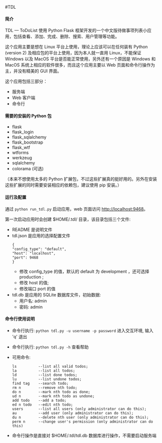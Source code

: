 #TDL

#### 简介

TDL — ToDoList 使用 Python Flask 框架开发的一个中文版待做事项列表小应用，包括查看、添加、完成、删除、搜索、用户管理等功能。

这个应用主要是想在 Linux 平台上使用，理论上应该可以在任何装有 Python (version 2) 及相应包的平台上使用，因为本人就一直用 Linux，不能保证 Windows 以及 MacOS 平台是否能正常使用，另外还有一个原因是 Windows 和 MacOS 系统上相应的软件很多，而且这个应用主要以 Web 页面和命令行操作为主，并没有精美的 GUI 界面。

这个应用包括三部分：

- 服务端
- Web 客户端
- 命令行

#### 需要的安装的 Python 包

- flask
- flask_login
- flask_sqlalchemy
- flask_bootstrap
- flask_wtf
- wtforms
- werkzeug
- sqlalchemy
- colorama (可选)

（本来不想使用太多的 Python 扩展包，不过这些扩展真的挺好用的。另外在安装这些扩展的同时需要安装相应的依赖包，建议使用 pip 安装。）

#### 运行及配置

通过 `python run_tdl.py` 启动应用，web 页面访问 [http://localhost:9468](http://localhost:9468)。

第一次启动应用时会创建 $HOME/.tdl/ 目录，该目录包括三个文件:
- README 是说明文件
- tdl.json 是应用的选择配置文件
    ```
    {
    "config_type": "default",
    "host": "localhost",
    "port": 9468
    }
    ```
    - 修改 config_type 的值，默认的 default 为 development ，还可选择 production ;
    - 修改 host 的值;
    - 修改端口 port 的值
- tdl.db 是应用的 SQLite 数据库文件，初始数据:
    - 用户名: admin
    - 密码: admin
    
#### 命令行使用说明

- 命令行执行: `python tdl.py -u username -p password` 进入交互环境, 输入 'q' 退出
- 命令行执行: `python tdl.py -h` 查看帮助
- 可用命令:

    ```
    ls          --list all valid todos;
    la          --list all todos;
    ld          --list done todos;
    lu          --list undone todos;
    find tag    --search todo;
    rm n        --remove nth todo;
    do n        --mark nth todo as done;
    ud n        --mark nth todo as undone;
    add todo    --add a todo;
    ed n todo   --edit nth todo;
    users       --list all users (only administrator can do this);
    au          --add user (only administrator can do this);
    du n        --delete nth user (only administrator can do this);
    perm n      --change user's permission (only administrator can do this)
    ```
- 命令行操作是直接对 $HOME/.tdl/tdl.db 数据库进行操作，不需要启动服务端
